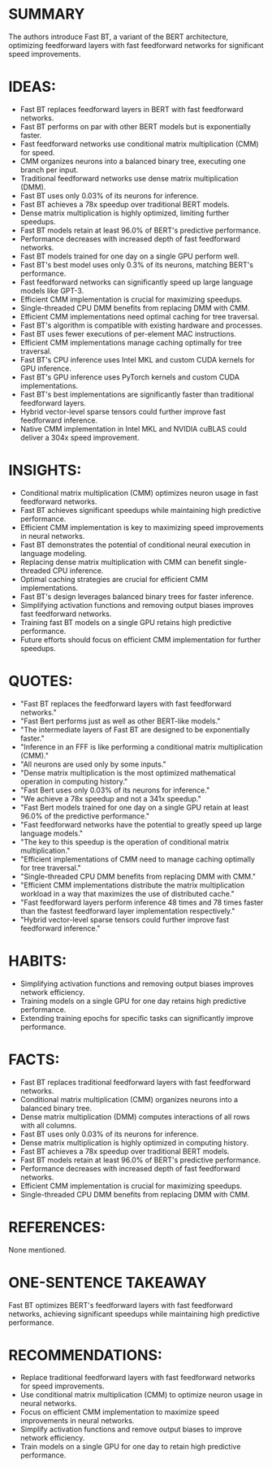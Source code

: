 # SUMMARY
The authors introduce Fast BT, a variant of the BERT architecture, optimizing feedforward layers with fast feedforward networks for significant speed improvements.

# IDEAS:
- Fast BT replaces feedforward layers in BERT with fast feedforward networks.
- Fast BT performs on par with other BERT models but is exponentially faster.
- Fast feedforward networks use conditional matrix multiplication (CMM) for speed.
- CMM organizes neurons into a balanced binary tree, executing one branch per input.
- Traditional feedforward networks use dense matrix multiplication (DMM).
- Fast BT uses only 0.03% of its neurons for inference.
- Fast BT achieves a 78x speedup over traditional BERT models.
- Dense matrix multiplication is highly optimized, limiting further speedups.
- Fast BT models retain at least 96.0% of BERT's predictive performance.
- Performance decreases with increased depth of fast feedforward networks.
- Fast BT models trained for one day on a single GPU perform well.
- Fast BT's best model uses only 0.3% of its neurons, matching BERT's performance.
- Fast feedforward networks can significantly speed up large language models like GPT-3.
- Efficient CMM implementation is crucial for maximizing speedups.
- Single-threaded CPU DMM benefits from replacing DMM with CMM.
- Efficient CMM implementations need optimal caching for tree traversal.
- Fast BT's algorithm is compatible with existing hardware and processes.
- Fast BT uses fewer executions of per-element MAC instructions.
- Efficient CMM implementations manage caching optimally for tree traversal.
- Fast BT's CPU inference uses Intel MKL and custom CUDA kernels for GPU inference.
- Fast BT's GPU inference uses PyTorch kernels and custom CUDA implementations.
- Fast BT's best implementations are significantly faster than traditional feedforward layers.
- Hybrid vector-level sparse tensors could further improve fast feedforward inference.
- Native CMM implementation in Intel MKL and NVIDIA cuBLAS could deliver a 304x speed improvement.

# INSIGHTS:
- Conditional matrix multiplication (CMM) optimizes neuron usage in fast feedforward networks.
- Fast BT achieves significant speedups while maintaining high predictive performance.
- Efficient CMM implementation is key to maximizing speed improvements in neural networks.
- Fast BT demonstrates the potential of conditional neural execution in language modeling.
- Replacing dense matrix multiplication with CMM can benefit single-threaded CPU inference.
- Optimal caching strategies are crucial for efficient CMM implementations.
- Fast BT's design leverages balanced binary trees for faster inference.
- Simplifying activation functions and removing output biases improves fast feedforward networks.
- Training fast BT models on a single GPU retains high predictive performance.
- Future efforts should focus on efficient CMM implementation for further speedups.

# QUOTES:
- "Fast BT replaces the feedforward layers with fast feedforward networks."
- "Fast Bert performs just as well as other BERT-like models."
- "The intermediate layers of Fast BT are designed to be exponentially faster."
- "Inference in an FFF is like performing a conditional matrix multiplication (CMM)."
- "All neurons are used only by some inputs."
- "Dense matrix multiplication is the most optimized mathematical operation in computing history."
- "Fast Bert uses only 0.03% of its neurons for inference."
- "We achieve a 78x speedup and not a 341x speedup."
- "Fast Bert models trained for one day on a single GPU retain at least 96.0% of the predictive performance."
- "Fast feedforward networks have the potential to greatly speed up large language models."
- "The key to this speedup is the operation of conditional matrix multiplication."
- "Efficient implementations of CMM need to manage caching optimally for tree traversal."
- "Single-threaded CPU DMM benefits from replacing DMM with CMM."
- "Efficient CMM implementations distribute the matrix multiplication workload in a way that maximizes the use of distributed cache."
- "Fast feedforward layers perform inference 48 times and 78 times faster than the fastest feedforward layer implementation respectively."
- "Hybrid vector-level sparse tensors could further improve fast feedforward inference."

# HABITS:
- Simplifying activation functions and removing output biases improves network efficiency.
- Training models on a single GPU for one day retains high predictive performance.
- Extending training epochs for specific tasks can significantly improve performance.

# FACTS:
- Fast BT replaces traditional feedforward layers with fast feedforward networks.
- Conditional matrix multiplication (CMM) organizes neurons into a balanced binary tree.
- Dense matrix multiplication (DMM) computes interactions of all rows with all columns.
- Fast BT uses only 0.03% of its neurons for inference.
- Dense matrix multiplication is highly optimized in computing history.
- Fast BT achieves a 78x speedup over traditional BERT models.
- Fast BT models retain at least 96.0% of BERT's predictive performance.
- Performance decreases with increased depth of fast feedforward networks.
- Efficient CMM implementation is crucial for maximizing speedups.
- Single-threaded CPU DMM benefits from replacing DMM with CMM.

# REFERENCES:
None mentioned.

# ONE-SENTENCE TAKEAWAY
Fast BT optimizes BERT's feedforward layers with fast feedforward networks, achieving significant speedups while maintaining high predictive performance.

# RECOMMENDATIONS:
- Replace traditional feedforward layers with fast feedforward networks for speed improvements.
- Use conditional matrix multiplication (CMM) to optimize neuron usage in neural networks.
- Focus on efficient CMM implementation to maximize speed improvements in neural networks.
- Simplify activation functions and remove output biases to improve network efficiency.
- Train models on a single GPU for one day to retain high predictive performance.